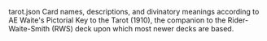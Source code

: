 tarot.json
Card names, descriptions, and divinatory meanings according to AE Waite's Pictorial Key to the Tarot (1910), the companion to the Rider-Waite-Smith (RWS) deck upon which most newer decks are based.
